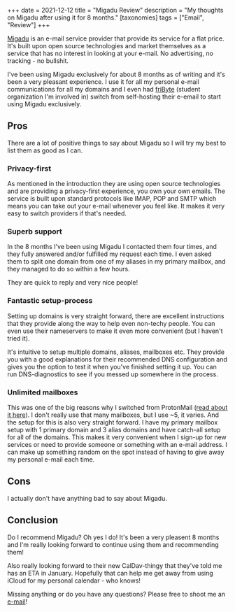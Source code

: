 +++
date = 2021-12-12
title = "Migadu Review"
description = "My thoughts on Migadu after using it for 8 months."
[taxonomies]
tags = ["Email", "Review"] 
+++

[Migadu](https://migadu.com) is an e-mail service provider that provide its service
for a flat price. It's built upon open source technologies and market themselves
as a service that has no interest in looking at your e-mail. No advertising,
no tracking - no bullshit.

I've been using Migadu exclusively for about 8 months as of writing and it's been a very
pleasant experience. I use it for all my personal e-mail communications for all
my domains and I even had [friByte](https://fribyte.no) (student organization
I'm involved in) switch from self-hosting their e-email to start using Migadu
exclusively.

## Pros

There are a lot of positive things to say about Migadu so I will try my best
to list them as good as I can.

### Privacy-first

As mentioned in the introduction they are using open source technologies and
are providing a privacy-first experience, you own your own emails. The service
is built upon standard protocols like IMAP, POP and SMTP which means you
can take out your e-mail whenever you feel like. It makes it very easy to switch
providers if that's needed.

### Superb support

In the 8 months I've been using Migadu I contacted them four times, and they
fully answered and/or fulfilled my request each time. I even asked them to split
one domain from one of my aliases in my primary mailbox, and they managed to do so
within a few hours.

They are quick to reply and very nice people!

### Fantastic setup-process

Setting up domains is very straight forward, there are excellent instructions
that they provide along the way to help even non-techy people. You can even use their
nameservers to make it even more convenient (but I haven't tried it).

It's intuitive to setup multiple domains, aliases, mailboxes etc. They provide
you with a good explanations for their recommended DNS configuration and gives
you the option to test it when you've finished setting it up. You can run
DNS-diagnostics to see if you messed up somewhere in the process.

### Unlimited mailboxes

This was one of the big reasons why I switched from ProtonMail ([read about it here](/blog/migrate-pm-migadu)).
I don't really use that many mailboxes, but I use ~5, it varies. And the setup
for this is also very straight forward. I have my primary mailbox setup with 
1 primary domain and 3 alias domains and have catch-all setup for all of the 
domains. This makes it very convenient when I sign-up for new services or need 
to provide someone or something with an e-mail address. I can make up something
random on the spot instead of having to give away my personal e-mail each time.

## Cons

I actually don't have anything bad to say about Migadu.


## Conclusion

Do I recommend Migadu? Oh yes I do! It's been a very pleasent 8 months and I'm
really looking forward to continue using them and recommending them!

Also really looking forward to their new CalDav-thingy that they've told me 
has an ETA in January. Hopefully that can help me get away from using iCloud
for my personal calendar - who knows!

Missing anything or do you have any questions? Please free to shoot me an [e-mail](mailto:tim@harek.dev)!
